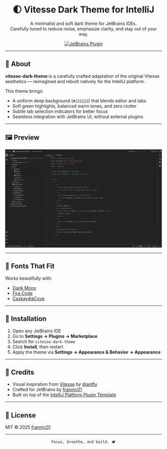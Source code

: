 <h1 align="center">🌓 Vitesse Dark Theme for IntelliJ</h1>

<p align="center">
<!-- Plugin description -->
A minimalist and soft dark theme for JetBrains IDEs.<br>
Carefully tuned to reduce noise, emphasize clarity, and stay out of your way.
<!-- Plugin description end -->
</p>

<p align="center">
<a href="https://plugins.jetbrains.com/plugin/com.github.franmc01.vitessedarktheme">
  <img src="https://plugins.jetbrains.com/plugin/28084-vitesse-dark-theme/versions?noRedirect=true" alt="JetBrains Plugin" />
</a>
</p>

---

## 🎨 About

**vitesse-dark-theme** is a carefully crafted adaptation of the original Vitesse aesthetics — reimagined and rebuilt natively for the IntelliJ platform.

This theme brings:

- A uniform deep background (`#222222`) that blends editor and tabs
- Soft green highlights, balanced warm tones, and zero clutter
- Subtle tab selection indicators for better focus
- Seamless integration with JetBrains UI, without external plugins

---

## 🖼️ Preview

<!-- Replace with your actual screenshot URL -->
<img width="1275" alt="Vitesse Dark Screenshot" src="./demo.png">

---

## 💬 Fonts That Fit

Works beautifully with:

- [Dank Mono](https://dank.sh/)
- [Fira Code](https://github.com/tonsky/FiraCode)
- [CaskaydiaCove](https://github.com/ryanoasis/nerd-fonts/tree/master/patched-fonts/CascadiaCode)

---

## 🚀 Installation

1. Open any JetBrains IDE
2. Go to **Settings → Plugins → Marketplace**
3. Search for `vitesse-dark-theme`
4. Click **Install**, then restart
5. Apply the theme via **Settings → Appearance & Behavior → Appearance**

---

## 🤍 Credits

- Visual inspiration from [Vitesse](https://github.com/antfu/vitesse) by [@antfu](https://github.com/antfu)
- Crafted for JetBrains by [franmc01](https://github.com/franmc01)
- Built on top of the [IntelliJ Platform Plugin Template](https://github.com/JetBrains/intellij-platform-plugin-template)

---

## 🪪 License

MIT © 2025 [franmc01](https://github.com/franmc01)

---

<p align="center"><code>Focus, breathe, and build. 🏕</code></p>